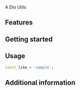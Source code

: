 
A Dio Utils

## Features



## Getting started



## Usage



```dart
const like = 'sample';
```

## Additional information

